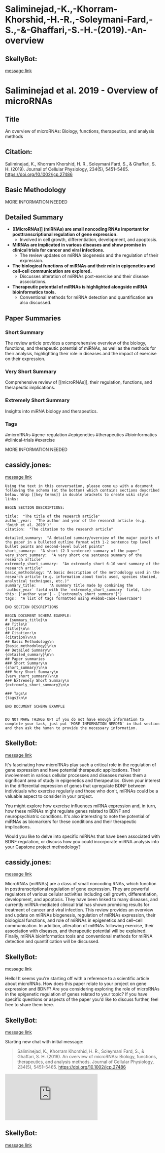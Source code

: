 # Saliminejad,-K.,-Khorram-Khorshid,-H.-R.,-Soleymani-Fard,-S.,-&-Ghaffari,-S.-H.-(2019).-An-overview

## **SkellyBot**:

 [message link](https://discord.com/channels/1194766712680222800/1219792344111513711/1219792487577550858) 

 # Saliminejad et al. 2019 - Overview of microRNAs
## Title
An overview of microRNAs: Biology, functions, therapeutics, and analysis methods

## Citation:
Saliminejad, K., Khorram Khorshid, H. R., Soleymani Fard, S., & Ghaffari, S. H. (2019). Journal of Cellular Physiology, 234(5), 5451–5465. https://doi.org/10.1002/jcp.27486

## Basic Methodology
MORE INFORMATION NEEDED

## Detailed Summary
- **[[MicroRNAs]] (miRNAs) are small noncoding RNAs important for posttranscriptional regulation of gene expression.**
  - Involved in cell growth, differentiation, development, and apoptosis.
- **MiRNAs are implicated in various diseases and show promise in clinical trials for cancer and viral infections.**
  - The review updates on miRNA biogenesis and the regulation of their expression.
- **The biological functions of miRNAs and their role in epigenetics and cell-cell communication are explored.**
  - Discusses alteration of miRNAs post-exercise and their disease associations.
- **Therapeutic potential of miRNAs is highlighted alongside miRNA bioinformatics tools.**
  - Conventional methods for miRNA detection and quantification are also discussed.

## Paper Summaries
### Short Summary
The review article provides a comprehensive overview of the biology, functions, and therapeutic potential of miRNAs, as well as the methods for their analysis, highlighting their role in diseases and the impact of exercise on their expression.

### Very Short Summary
Comprehensive review of [[microRNAs]], their regulation, functions, and therapeutic implications.

### Extremely Short Summary
Insights into miRNA biology and therapeutics.

### Tags
#microRNAs #gene-regulation #epigenetics #therapeutics #bioinformatics #clinical-trials #exercise

MORE INFORMATION NEEDED

## **cassidy.jones**:

 [message link](https://discord.com/channels/1194766712680222800/1219792344111513711/1219792486189236254) 

 ```
Using the text in this conversation, please come up with a document following the schema (at the bottom) which contains sections described below. Wrap [[key terms]] in double brackets to create wiki style links: 

BEGIN SECTION DESCRIPTIONS:

title:  "The title of the research article"
author_year:  "The author and year of the research article (e.g. 'Smith et al. 2020')"
citation:  "The citation to the research article"

detailed_summary:  "A detailed summary/overview of the major points of the paper in a bulleted outline format with 1-2 sentence top level bullet points and second-level bullet points"
short_summary:  "A short (2-3 sentence) summary of the paper"
very_short_summary:  "A very short one sentence summary of the research article"
extremely_short_summary:  "An extremely short 6-10 word summary of the research article"
basic_methodology: "A basic description of the methodology used in the research article (e.g. information about tools used, species studied, analytical techniques, etc.)"
summary_title:      "A summary title made by combining the `author_year` field with the `extremely_short_summary` field, like this: ['author_year'] - ['extremely_short_summary']")
tags:  "A list of tags formatted using #kebab-case-lowercase")

END SECTION DESCRIPTIONS

BEGIN DOCUMENT SCHEMA EXAMPLE:
# {summary_title}\n
## Title\n
{title}\n\n
## Citation:\n
{citation}\n\n
## Basic Methodology\n
{basic_methodology}\n\n
## Detailed Summary\n
{detailed_summary}\n\n
## Paper summaries
### Short Summary\n
{short_summary}\n\n
### Very Short Summary\n
{very_short_summary}\n\n
### Extremely Short Summary\n
{extremely_short_summary}\n\n

### Tags\n
{tags}\n\n

END DOCUMENT SCHEMA EXAMPLE


DO NOT MAKE THINGS UP! If you do not have enough information to complete your task, just put `MORE INFORMATION NEEDED` in that section and then ask the human to provide the necessary information.
```

## **SkellyBot**:

 [message link](https://discord.com/channels/1194766712680222800/1219792344111513711/1219792399467941992) 

 It's fascinating how microRNAs play such a critical role in the regulation of gene expression and have potential therapeutic applications. Their involvement in various cellular processes and diseases makes them a significant area of study in epigenetics and therapeutics. Given your interest in the differential expression of genes that upregulate BDNF between individuals who exercise regularly and those who don't, miRNAs could be a valuable aspect to consider in your project.

You might explore how exercise influences miRNA expression and, in turn, how these miRNAs might regulate genes related to BDNF and neuropsychiatric conditions. It's also interesting to note the potential of miRNAs as biomarkers for these conditions and their therapeutic implications.

Would you like to delve into specific miRNAs that have been associated with BDNF regulation, or discuss how you could incorporate miRNA analysis into your Capstone project methodology?

## **cassidy.jones**:

 [message link](https://discord.com/channels/1194766712680222800/1219792344111513711/1219792397127516221) 

 MicroRNAs (miRNAs) are a class of small noncoding RNAs, which function in posttranscriptional regulation of gene expression. They are powerful regulators of various cellular activities including cell growth, differentiation, development, and apoptosis. They have been linked to many diseases, and currently miRNA-mediated clinical trial has shown promising results for treatment of cancer and viral infection. This review provides an overview and update on miRNAs biogenesis, regulation of miRNAs expression, their biological functions, and role of miRNAs in epigenetics and cell–cell communication. In addition, alteration of miRNAs following exercise, their association with diseases, and therapeutic potential will be explained. Finally, miRNA bioinformatics tools and conventional methods for miRNA detection and quantification will be discussed.

## **SkellyBot**:

 [message link](https://discord.com/channels/1194766712680222800/1219792344111513711/1219792352433012847) 

 Hello! It seems you're starting off with a reference to a scientific article about microRNAs. How does this paper relate to your project on gene expression and BDNF? Are you considering exploring the role of microRNAs in the epigenetic regulation of genes related to your topic? If you have specific questions or aspects of the paper you'd like to discuss further, feel free to share them here.

## **SkellyBot**:

 [message link](https://discord.com/channels/1194766712680222800/1219792344111513711/1219792346582093897) 

 Starting new chat with initial message:

> Saliminejad, K., Khorram Khorshid, H. R., Soleymani Fard, S., & Ghaffari, S. H. (2019). An overview of microRNAs: Biology, functions, therapeutics, and analysis methods. Journal of Cellular Physiology, 234(5), 5451–5465. https://doi.org/10.1002/jcp.27486

![chat-1219792344111513711.json](https://cdn.discordapp.com/attachments/1219792344111513711/1219792576584880218/chat-1219792344111513711.json?ex=6615d1dc&is=66035cdc&hm=524ef6421efe2e499defe1f6cc6098e41ab1701778d05ba7d3da3320891d4b94&)

## **SkellyBot**:

 [message link](https://discord.com/channels/1194766712680222800/1219792344111513711/1219792345021812927) 

 

